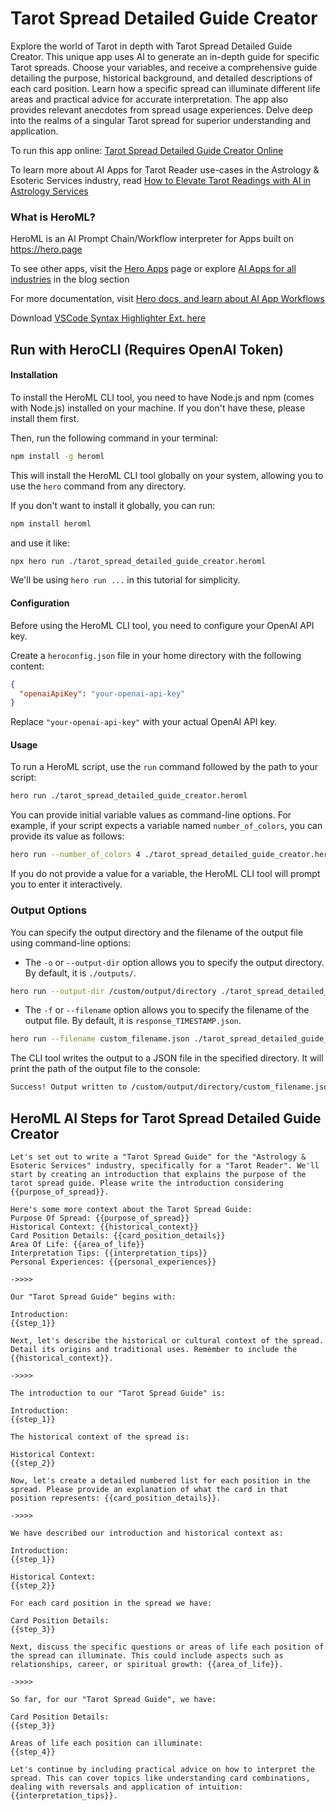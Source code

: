 # Tarot Spread Detailed Guide Creator

Explore the world of Tarot in depth with Tarot Spread Detailed Guide Creator. This unique app uses AI to generate an in-depth guide for specific Tarot spreads. Choose your variables, and receive a comprehensive guide detailing the purpose, historical background, and detailed descriptions of each card position. Learn how a specific spread can illuminate different life areas and practical advice for accurate interpretation. The app also provides relevant anecdotes from spread usage experiences. Delve deep into the realms of a singular Tarot spread for superior understanding and application.

To run this app online: [Tarot Spread Detailed Guide Creator Online](https://hero.page/app/tarot-spread-detailed-guide-creator-custom-tarot-spread-insight-generator/krz2L8jEuhDXm40lpcNs)

To learn more about AI Apps for Tarot Reader use-cases in the Astrology & Esoteric Services industry, read [How to Elevate Tarot Readings with AI in Astrology Services](https://hero.page/blog/ai/astrology-and-esoteric-services/how-to-elevate-tarot-readings-with-ai-in-astrology-services/170735)

### What is HeroML?
HeroML is an AI Prompt Chain/Workflow interpreter for Apps built on https://hero.page 

To see other apps, visit the [Hero Apps](https://hero.page/apps) page or explore [AI Apps for all industries](https://hero.page/blog) in the blog section

For more documentation, visit [Hero docs, and learn about AI App Workflows](https://hero.page/tutorials/introduction-to-heroml)

Download [VSCode Syntax Highlighter Ext. here](https://marketplace.visualstudio.com/items?itemName=hero-page.heroml)

## Run with HeroCLI (Requires OpenAI Token)

#### Installation

To install the HeroML CLI tool, you need to have Node.js and npm (comes with Node.js) installed on your machine. If you don't have these, please install them first. 

Then, run the following command in your terminal:

```bash
npm install -g heroml
```

This will install the HeroML CLI tool globally on your system, allowing you to use the `hero` command from any directory.

If you don't want to install it globally, you can run:

```bash
npm install heroml
```

and use it like:

```bash
npx hero run ./tarot_spread_detailed_guide_creator.heroml
```

We'll be using `hero run ...` in this tutorial for simplicity.

#### Configuration

Before using the HeroML CLI tool, you need to configure your OpenAI API key. 

Create a `heroconfig.json` file in your home directory with the following content:

```json
{
  "openaiApiKey": "your-openai-api-key"
}
```

Replace `"your-openai-api-key"` with your actual OpenAI API key.

#### Usage

To run a HeroML script, use the `run` command followed by the path to your script:

```bash
hero run ./tarot_spread_detailed_guide_creator.heroml
```

You can provide initial variable values as command-line options. For example, if your script expects a variable named `number_of_colors`, you can provide its value as follows:

```bash
hero run --number_of_colors 4 ./tarot_spread_detailed_guide_creator.heroml
```

If you do not provide a value for a variable, the HeroML CLI tool will prompt you to enter it interactively.

### Output Options

You can specify the output directory and the filename of the output file using command-line options:

- The `-o` or `--output-dir` option allows you to specify the output directory. By default, it is `./outputs/`.

```bash
hero run --output-dir /custom/output/directory ./tarot_spread_detailed_guide_creator.heroml
```

- The `-f` or `--filename` option allows you to specify the filename of the output file. By default, it is `response_TIMESTAMP.json`.

```bash
hero run --filename custom_filename.json ./tarot_spread_detailed_guide_creator.heroml
```

The CLI tool writes the output to a JSON file in the specified directory. It will print the path of the output file to the console:

```bash
Success! Output written to /custom/output/directory/custom_filename.json
```


## HeroML AI Steps for Tarot Spread Detailed Guide Creator
```
Let's set out to write a "Tarot Spread Guide" for the "Astrology & Esoteric Services" industry, specifically for a "Tarot Reader". We'll start by creating an introduction that explains the purpose of the tarot spread guide. Please write the introduction considering {{purpose_of_spread}}.

Here's some more context about the Tarot Spread Guide:
Purpose Of Spread: {{purpose_of_spread}}
Historical Context: {{historical_context}}
Card Position Details: {{card_position_details}}
Area Of Life: {{area_of_life}}
Interpretation Tips: {{interpretation_tips}}
Personal Experiences: {{personal_experiences}}

->>>>

Our "Tarot Spread Guide" begins with:

Introduction:
{{step_1}}

Next, let's describe the historical or cultural context of the spread. Detail its origins and traditional uses. Remember to include the {{historical_context}}.

->>>>

The introduction to our "Tarot Spread Guide" is:

Introduction:
{{step_1}}

The historical context of the spread is:

Historical Context:
{{step_2}}

Now, let's create a detailed numbered list for each position in the spread. Please provide an explanation of what the card in that position represents: {{card_position_details}}.

->>>>

We have described our introduction and historical context as:

Introduction:
{{step_1}}

Historical Context:
{{step_2}}

For each card position in the spread we have:

Card Position Details:
{{step_3}}

Next, discuss the specific questions or areas of life each position of the spread can illuminate. This could include aspects such as relationships, career, or spiritual growth: {{area_of_life}}.

->>>>

So far, for our "Tarot Spread Guide", we have:

Card Position Details:
{{step_3}}

Areas of life each position can illuminate:
{{step_4}}

Let's continue by including practical advice on how to interpret the spread. This can cover topics like understanding card combinations, dealing with reversals and application of intuition: {{interpretation_tips}}.


```

